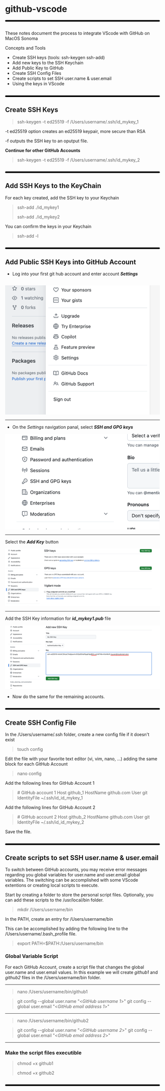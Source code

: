 # github-vscode

<hr style="border:2px solid black; border-radius: 5px; margin: auto; background-color: black;">

##
These notes document the process to integrate VScode with GitHub on MacOS Sonoma

Concepts and Tools

* Create SSH keys (tools:  ssh-keygen ssh-add)
* Add new keys to the SSH Keychain
* Add Public Key to GitHub
* Create SSH Config Files
* Create scripts to set SSH user.name & user.email
* Using the keys in VScode
##

<hr style="border:2px solid black; border-radius: 5px; margin: auto; background-color: black;">

## Create SSH Keys

> ssh-keygen -t ed25519 -f /Users/username/.ssh/id_mykey_1

-t ed25519 option creates an ed25519 keypair, more secure than RSA

-f outputs the SSH key to an oputput file.

**Continue for other GitHub Accounts**

> ssh-keygen -t ed25519 -f /Users/username/.ssh/id_mykey_2
##

<hr style="border:2px solid black; border-radius: 5px; margin: auto; background-color: black;">

## Add SSH Keys to the KeyChain

For each key created, add the SSH key to your Keychain

> ssh-add ./id_mykey1
>
> ssh-add ./id_mykey2

You can confirm the keys in your Keychain

> ssh-add -l
##

<hr style="border:2px solid black; border-radius: 5px; margin: auto; background-color: black;">

## Add Public SSH Keys into GitHub Account
- Log into your first git hub account and enter account ***Settings***
##
![Settings](./media/GitHub-Settings.png)

***
- On the *Settings* navigation panal, select ***SSH and GPG keys***

![SSH/GPG option](./media/GitHub-SSH.png)

***
Select the ***Add Key*** button

![Add Key button](./media/GitHub-AddKey.png)

***
Add the SSH Key information for ***id_mykey1.pub*** file

![SSH Key Info](./media/GitHub-KeyInfo.png)

- Now do the same for the remaining accounts.

##

<hr style="border:2px solid black; border-radius: 5px; margin: auto; background-color: black;">

## Create SSH Config File
In the /Users/username/.ssh folder, create a new config file if it doesn't exist

> touch config

Edit the file with your favorite text editor (vi, vim, nano, ...)
adding the same block for each GitHub Account


> nano config

Add the following lines for GitHub Account 1

>  \# GitHub account 1
>  Host github_1
>  HostName github.com
>  User git
>  IdentityFile ~/.ssh/id_id_mykey_1

Add the following lines for GitHub Account 2

>  \# GitHub account 2
>  Host github_2
>  HostName github.com
>  User git
>  IdentityFile ~/.ssh/id_id_mykey_2

Save the file.

##

<hr style="border:2px solid black; border-radius: 5px; margin: auto; background-color: black;">

## Create scripts to set SSH user.name & user.email

To switch between GitHub accounts, you may receive error messages regarding you global variables for user.name and user.email global variables.  The switching can be accomplished with some VScode extentions or creating local scripts to execute.  

Start by creating a folder to store the personal script files.  Optionally, you can add these scripts to the /usr/local/bin folder.

> mkdir /Users/username/bin

In the PATH, create an entry for /Users/username/bin

This can be accomplished by adding the following line to the /Users/username/.bash_profile file.

> export PATH=$PATH:/Users/username/bin

### Global Variable Script

For each GitHub Account, create a script file that changes the global user.name and user.email values.  In this example we will create *github1* and *github2* files in the /Users/username/bin folder.

***

> nano /Users/username/bin/github1

> git config --global user.name "\<*GitHub username 1*>"
> git config --global user.email "\<*GitHub email address 1*>"

***

> nano /Users/username/bin/github2

> git config --global user.name "\<*GitHub username 2*>"
> git config --global user.email "\<*GitHub email address 2*>"

***

### Make the script files executible

> chmod +x github1
>
> chmod +x github2

##

<hr style="border:2px solid black; border-radius: 5px; margin: auto; background-color: black;">





